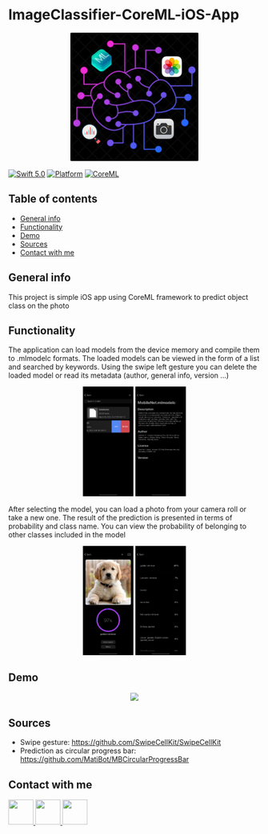 # ImageClassifier-CoreML-iOS-App

<p align="center"><img src="ImageClassifier/Assets.xcassets/AppIcon.appiconset/1024.png" width="256" height="256" /></p>

[![Swift 5.0](https://img.shields.io/badge/Swift-5.0+-orange.svg?style=flat)](https://developer.apple.com/swift/)
[![Platform](https://img.shields.io/badge/iOS-12.1+-blue.svg?style=flat)](https://developer.apple.com/swift/)
[![CoreML](https://img.shields.io/badge/Framework-CoreML-green.svg?style=flat)](https://developer.apple.com/documentation/coreml)

## Table of contents
* [General info](#general-info)
* [Functionality](#functionality)
* [Demo](#demo)
* [Sources](#sources)
* [Contact with me](#contactwithme)

## General info
This project is simple iOS app using CoreML framework to predict object class on the photo

## Functionality

The application can load models from the device memory and compile them to .mlmodelc formats. The loaded models can be viewed in the form of a list and searched by keywords. Using the swipe left gesture you can delete the loaded model or read its metadata (author, general info, version ...)

<p align="center"> <img src="Screenshots/screenshot2.png"{:height="20%" width="20%"} />
                   <img src="Screenshots/screenshot3.png"{:height="20%" width="20%"} /> </p>
		   
After selecting the model, you can load a photo from your camera roll or take a new one. The result of the prediction is presented in terms of probability and class name. You can view the probability of belonging to other classes included in the model

<p align="center"> <img src="Screenshots/screenshot4.png"{:height="20%" width="20%"} />
                   <img src="Screenshots/screenshot5.png"{:height="20%" width="20%"} /> </p>

## Demo

<p align="center"> <img src="Screenshots/demo_animation.gif" {:height="20%" width="20%"} /> </p>

## Sources
* Swipe gesture: https://github.com/SwipeCellKit/SwipeCellKit
* Prediction as circular progress bar: https://github.com/MatiBot/MBCircularProgressBar

## Contact with me
<a href="https://www.linkedin.com/in/michał-nowak-53075a17a/"> <img src="https://i.imgur.com/Ba61VxB.png" width="50" height="50" /> </a>
<a href="https://www.facebook.com/mnowak061/"> <img src="https://i.imgur.com/MYo1OfP.png" width="50" height="50" /> </a>
<a href="https://www.instagram.com/mnowak061/"> <img src="https://i.imgur.com/9KYCrE2.png" width="50" height="50" /> </a>
